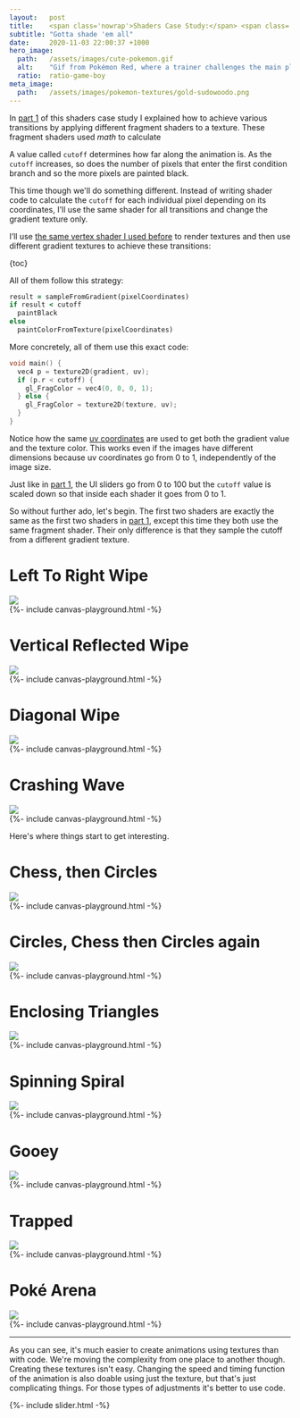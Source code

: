 ```yaml
---
layout:   post
title:    <span class='nowrap'>Shaders Case Study:</span> <span class='nowrap'>Pokémon Battle Transitions</span> <span class='nowrap'>- Part II</span>
subtitle: "Gotta shade 'em all"
date:     2020-11-03 22:00:37 +1000
hero_image:
  path:   /assets/images/cute-pokemon.gif
  alt:    "Gif from Pokémon Red, where a trainer challenges the main player and says 'I like shorts'."
  ratio:  ratio-game-boy
meta_image:
  path:   /assets/images/pokemon-textures/gold-sudowoodo.png
---
```


In [part 1] of this shaders case study I explained how to achieve various transitions by applying different fragment shaders to a texture. These fragment shaders used _math_ to calculate

A value called `cutoff` determines how far along the animation is.
As the `cutoff` increases, so does the number of pixels that enter the first condition branch and so the more pixels are painted black.


This time though we'll do something different. Instead of writing shader code to calculate the `cutoff` for each individual pixel depending on its coordinates, I'll use the same shader for all transitions and change the gradient texture only.

I’ll use [the same vertex shader I used before] to render textures and then use different gradient textures to achieve these transitions:

{toc}

All of them follow this strategy:

```ruby
result = sampleFromGradient(pixelCoordinates)
if result < cutoff
  paintBlack
else
  paintColorFromTexture(pixelCoordinates)
```

More concretely, all of them use this exact code:

<div class="fragment" markdown="1">

```cpp
void main() {
  vec4 p = texture2D(gradient, uv);
  if (p.r < cutoff) {
    gl_FragColor = vec4(0, 0, 0, 1);
  } else {
    gl_FragColor = texture2D(texture, uv);
  }
}
```

</div>


Notice how the same [uv coordinates] are used to get both the gradient value and the texture color. This works even if the images have different dimensions because uv coordinates go from 0 to 1, independently of the image size.

Just like in [part 1], the UI sliders go from 0 to 100 but the `cutoff` value is scaled down so that inside each shader it goes from 0 to 1.

So without further ado, let's begin. The first two shaders are exactly the same as the first two shaders in [part 1], except this time they both use the same fragment shader. Their only difference is that they sample the cutoff from a different gradient texture.

<div class="scene" data-texture-src="/assets/images/pokemon-textures/red-cinnabar-mansion.png" markdown="1">

# Left To Right Wipe

<img class="gradient" src="/assets/images/gradients/wipe-left-to-right.png">

<div>{%- include canvas-playground.html -%}</div>

</div>

<div class="scene" data-texture-src="/assets/images/pokemon-textures/yellow-surprise.png" markdown="1">

# Vertical Reflected Wipe

<img class="gradient" src="/assets/images/gradients/wipe-vertical-reflected.png">

<div>{%- include canvas-playground.html -%}</div>

</div>

<div class="scene" data-texture-src="/assets/images/pokemon-textures/red-cinnabar.png" markdown="1">

# Diagonal Wipe

<img class="gradient" src="/assets/images/gradients/wipe-diagonal.png">

<div>{%- include canvas-playground.html -%}</div>

</div>

<div class="scene" data-texture-src="/assets/images/pokemon-textures/yellow-misty.png" markdown="1">

# Crashing Wave

<img class="gradient" src="/assets/images/gradients/crashing-wave.png">

<div>{%- include canvas-playground.html -%}</div>

Here's where things start to get interesting.

</div>

<div class="scene" data-texture-src="/assets/images/pokemon-textures/crystal-sudowoodo.png" markdown="1">

# Chess, then Circles

<img class="gradient" src="/assets/images/gradients/chess-then-circles.png">

<div>{%- include canvas-playground.html -%}</div>

</div>

<div class="scene" data-texture-src="/assets/images/pokemon-textures/gold-sudowoodo.png" markdown="1">

# Circles, Chess then Circles again

<img class="gradient" src="/assets/images/gradients/circles-then-chess-then-circles.png">

<div>{%- include canvas-playground.html -%}</div>

</div>

<div class="scene" data-texture-src="/assets/images/pokemon-textures/gold-elite-four-1.png" markdown="1">

# Enclosing Triangles

<img class="gradient" src="/assets/images/gradients/enclosing-triangles.png">

<div>{%- include canvas-playground.html -%}</div>

</div>

<div class="scene" data-texture-src="/assets/images/pokemon-textures/gold-elite-four-2.png" markdown="1">

# Spinning Spiral

<img class="gradient" src="/assets/images/gradients/spinning-spiral.png">

<div>{%- include canvas-playground.html -%}</div>

</div>

<div class="scene" data-texture-src="/assets/images/pokemon-textures/gold-elite-four-3.png" markdown="1">

# Gooey

<img class="gradient" src="/assets/images/gradients/gooey.png">

<div>{%- include canvas-playground.html -%}</div>

</div>

<div class="scene" data-texture-src="/assets/images/pokemon-textures/gold-elite-four-4.png" markdown="1">

# Trapped

<img class="gradient" src="/assets/images/gradients/trapped.png">

<div>{%- include canvas-playground.html -%}</div>

</div>

<div class="scene" data-texture-src="/assets/images/pokemon-textures/gold-elite-four-5.png" markdown="1">

# Poké Arena

<img class="gradient" src="/assets/images/gradients/poke-arena.png">

<div>{%- include canvas-playground.html -%}</div>

</div>

<hr />

As you can see, it's much easier to create animations using textures than with code. We're moving the complexity from one place to another though. Creating these textures isn't easy. Changing the speed and timing function of the animation is also doable using just the texture, but that's just complicating things. For those types of adjustments it's better to use code.

<script type="text/javascript" src="/assets/js/vendor/regl-2.0.1.min.js"></script>
{%- include slider.html -%}

[part 1]: 2020-10-19-shaders-case-study-pokemon-battles.md
[the same vertex shader I used before]: 2020-10-05-regl-rendering-a-texture.md#vertex-shader
[uv coordinates]: https://www.creativebloq.com/features/uv-mapping-for-beginners

[how to use shaders to recreate the battle transitions seen in Pokémon]: https://www.youtube.com/watch?v=LnAoD7hgDxw
[regl]: https://regl.party/
[GLSL]: https://en.wikipedia.org/wiki/OpenGL_Shading_Language
[`mix`]: https://thebookofshaders.com/glossary/?search=mix
[swizzling]: https://www.khronos.org/opengl/wiki/Data_Type_(GLSL)#Swizzling
[`atan`]: https://en.wikipedia.org/wiki/Inverse_trigonometric_functions
[`atan2`]: https://en.wikipedia.org/wiki/Atan2
[shadertoy]: https://www.shadertoy.com/
